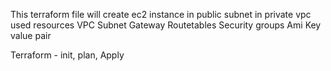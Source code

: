 This terraform file will create ec2 instance in public subnet in private vpc
used resources
  VPC
  Subnet
  Gateway
 Routetables
 Security groups
 Ami
 Key value pair

Terraform - init, plan, Apply
